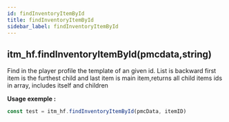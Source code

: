 ```yaml
---
id: findInventoryItemById
title: findInventoryItemById
sidebar_label: findInventoryItemById
---
```


## itm_hf.findInventoryItemById(pmcdata,string)
Find in the player profile the template of an given id. List is backward first item is the furthest child and last item is main item,returns all child items ids in array, includes itself and children

**Usage exemple :**
```js
const test = itm_hf.findInventoryItemById(pmcData, itemID)
```